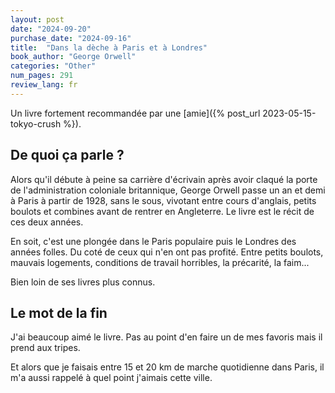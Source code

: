 ```yaml
---
layout: post
date: "2024-09-20"
purchase_date: "2024-09-16"
title:  "Dans la dèche à Paris et à Londres"
book_author: "George Orwell"
categories: "Other"
num_pages: 291
review_lang: fr
---
```


Un livre fortement recommandée par une [amie]({% post_url 2023-05-15-tokyo-crush %}).

## De quoi ça parle ?

Alors qu'il débute à peine sa carrière d'écrivain après avoir claqué la porte de l'administration coloniale britannique, George Orwell passe un an et demi à Paris à partir de 1928, sans le sous, vivotant entre cours d'anglais, petits boulots et combines avant de rentrer en Angleterre. Le livre est le récit de ces deux années.

En soit, c'est une plongée dans le Paris populaire puis le Londres des années folles. Du coté de ceux qui n'en ont pas profité. Entre petits boulots, mauvais logements, conditions de travail horribles, la précarité, la faim...

Bien loin de ses livres plus connus.

## Le mot de la fin

J'ai beaucoup aimé le livre. Pas au point d'en faire un de mes favoris mais il prend aux tripes.

Et alors que je faisais entre 15 et 20 km de marche quotidienne dans Paris, il m'a aussi rappelé à quel point j'aimais cette ville.